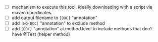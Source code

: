 * [ ] mechanism to execute this tool, ideally downloading with a script via maven coordinates.
* [ ] add output filename to `[DOC]` "annotation"
* [ ] add `[NO-DOC]` "annotation" to exclude method
* [ ] add `[DOC]` "annotation" at method level to include methods that don't have @Test 
(helper method)
